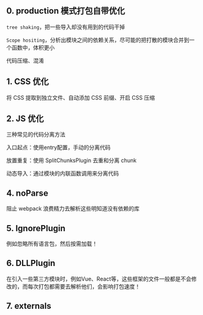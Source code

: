 ## 0. production 模式打包自带优化
`tree shaking`，把一些导入却没有用到的代码干掉

`Scope hositing`，分析出模块之间的依赖关系，尽可能的把打散的模块合并到一个函数中，体积更小

代码压缩、混淆

## 1. CSS 优化
将 CSS 提取到独立文件、自动添加 CSS 前缀、开启 CSS 压缩

## 2. JS 优化
三种常见的代码分离方法

入口起点：使用entry配置，手动的分离代码

放置重复：使用 SplitChunksPlugin 去重和分离 chunk

动态导入：通过模块的内联函数调用来分离代码

## 4. noParse
阻止 webpack 浪费精力去解析这些明知道没有依赖的库

## 5. IgnorePlugin
例如忽略所有语言包，然后按需加载！

## 6. DLLPlugin
在引入一些第三方模块时，例如Vue、React等，这些框架的文件一般都是不会修改的，而每次打包都需要去解析他们，会影响打包速度！

## 7. externals